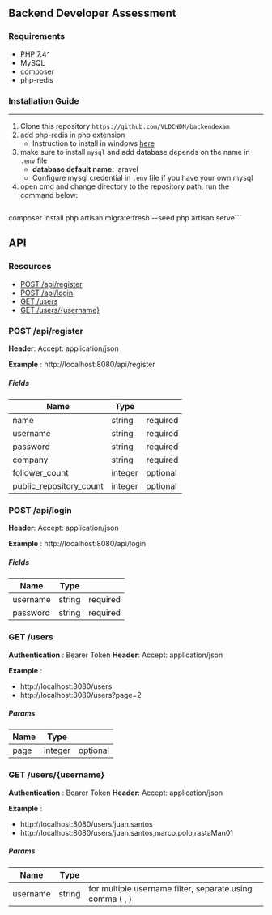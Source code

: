 ## Backend Developer Assessment

### Requirements
- PHP 7.4^
- MySQL
- composer
- php-redis

### Installation Guide

------------


1. Clone this repository `https://github.com/VLDCNDN/backendexam`
2. add php-redis in php extension
	- Instruction to install in windows [here](https://ourcodeworld.com/articles/read/1502/how-to-install-and-use-the-redis-extension-in-xampp-locally-in-windows-10 "here")
3. make sure to install `mysql` and add database depends on the name in `.env` file
	- **database default name:** laravel
	- Configure mysql credential in `.env` file if you have your own mysql
4. open cmd and change directory to the repository path, run the command below:
     ```
composer install
php artisan migrate:fresh --seed
php artisan serve```

## API
### **Resources**
- [POST /api/register](#post-apiregister)
- [POST /api/login](#post-apilogin)
- [GET /users](#get-users)
- [GET /users/{username}](#get-usersusername)

### POST /api/register
**Header**: Accept: application/json

**Example** : http://localhost:8080/api/register
##### Fields
| Name  | Type   |   |
| ------------ | ------------ | ------------ |
| name  | string  | required  |
|  username | string  | required  |
|  password |  string | required  |
|  company |  string |  required |
| follower_count  |  integer | optional  |
| public_repository_count  | integer  | optional  |

### POST /api/login
**Header**: Accept: application/json

**Example** : http://localhost:8080/api/login

##### Fields
| Name  | Type   |   |
| ------------ | ------------ | ------------ |
|  username | string  | required  |
|  password |  string | required  |

### GET /users
**Authentication** : Bearer Token
**Header**: Accept: application/json

**Example** : 
 - http://localhost:8080/users
 - http://localhost:8080/users?page=2

##### Params
| Name  | Type   |   |
| ------------ | ------------ | ------------ |
|  page | integer  | optional  |

### GET /users/{username}
**Authentication** : Bearer Token
**Header**: Accept: application/json

**Example** : 
 - http://localhost:8080/users/juan.santos
 - http://localhost:8080/users/juan.santos,marco.polo,rastaMan01

##### Params
| Name  | Type   |   |
| ------------ | ------------ | ------------ |
|  username | string  | for multiple username filter, separate using comma ( , )  |